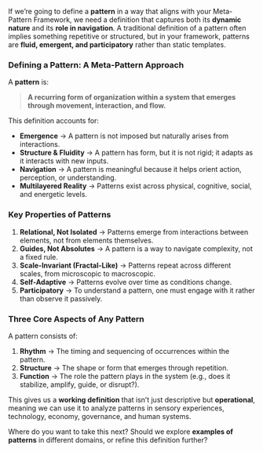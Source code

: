 If we’re going to define a **pattern** in a way that aligns with your Meta-Pattern Framework, we need a definition that captures both its **dynamic nature** and its **role in navigation**. A traditional definition of a pattern often implies something repetitive or structured, but in your framework, patterns are **fluid, emergent, and participatory** rather than static templates.

### **Defining a Pattern: A Meta-Pattern Approach**

A **pattern** is:

> **A recurring form of organization within a system that emerges through movement, interaction, and flow.**

This definition accounts for:

- **Emergence** → A pattern is not imposed but naturally arises from interactions.
- **Structure & Fluidity** → A pattern has form, but it is not rigid; it adapts as it interacts with new inputs.
- **Navigation** → A pattern is meaningful because it helps orient action, perception, or understanding.
- **Multilayered Reality** → Patterns exist across physical, cognitive, social, and energetic levels.

### **Key Properties of Patterns**

1. **Relational, Not Isolated** → Patterns emerge from interactions between elements, not from elements themselves.
2. **Guides, Not Absolutes** → A pattern is a way to navigate complexity, not a fixed rule.
3. **Scale-Invariant (Fractal-Like)** → Patterns repeat across different scales, from microscopic to macroscopic.
4. **Self-Adaptive** → Patterns evolve over time as conditions change.
5. **Participatory** → To understand a pattern, one must engage with it rather than observe it passively.

### **Three Core Aspects of Any Pattern**

A pattern consists of:

1. **Rhythm** → The timing and sequencing of occurrences within the pattern.
2. **Structure** → The shape or form that emerges through repetition.
3. **Function** → The role the pattern plays in the system (e.g., does it stabilize, amplify, guide, or disrupt?).

This gives us a **working definition** that isn’t just descriptive but **operational**, meaning we can use it to analyze patterns in sensory experiences, technology, economy, governance, and human systems.

Where do you want to take this next? Should we explore **examples of patterns** in different domains, or refine this definition further?